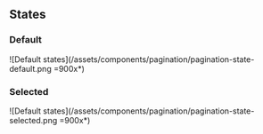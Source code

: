 ## States

### Default

![Default states](/assets/components/pagination/pagination-state-default.png =900x*)

### Selected

![Default states](/assets/components/pagination/pagination-state-selected.png =900x*)